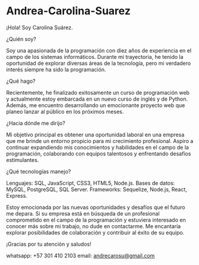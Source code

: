 # Andrea-Carolina-Suarez


¡Hola! Soy Carolina Suárez.

¿Quién soy?

Soy una apasionada de la programación con diez años de experiencia en el campo de los sistemas informáticos. Durante mi trayectoria, he tenido la oportunidad de explorar diversas áreas de la tecnología, pero mi verdadero interés siempre ha sido la programación.

¿Qué hago?

Recientemente, he finalizado exitosamente un curso de programación web y actualmente estoy embarcada en un nuevo curso de inglés y de Python. Además, me encuentro desarrollando un emocionante proyecto web que planeo lanzar al público en los próximos meses.

¿Hacia dónde me dirijo?

Mi objetivo principal es obtener una oportunidad laboral en una empresa que me brinde un entorno propicio para mi crecimiento profesional. Aspiro a continuar expandiendo mis conocimientos y habilidades en el campo de la programación, colaborando con equipos talentosos y enfrentando desafíos estimulantes.

¿Qué tecnologías manejo?

Lenguajes: SQL, JavaScript, CSS3, HTML5, Node.js.
Bases de datos: MySQL, PostgreSQL, SQL Server.
Frameworks: Sequelize, Node.js, React, Express.


Estoy emocionada por las nuevas oportunidades y desafíos que el futuro me depara. Si su empresa está en búsqueda de un profesional comprometido en el campo de la programación y estuviera interesado en conocer más sobre mi trabajo, no dude en contactarme. Me encantaría explorar posibilidades de colaboración y contribuir al éxito de su equipo.

¡Gracias por tu atención y saludos!


whatsapp: +57 301 410 2103
email: andrecarosu@gmail.com







